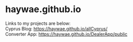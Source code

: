 # haywae.github.io
Links to my projects are below:     
Cyprus Blog: https://haywae.github.io/allCyprus/    
Converter App: https://haywae.github.io/DealerApp/public
